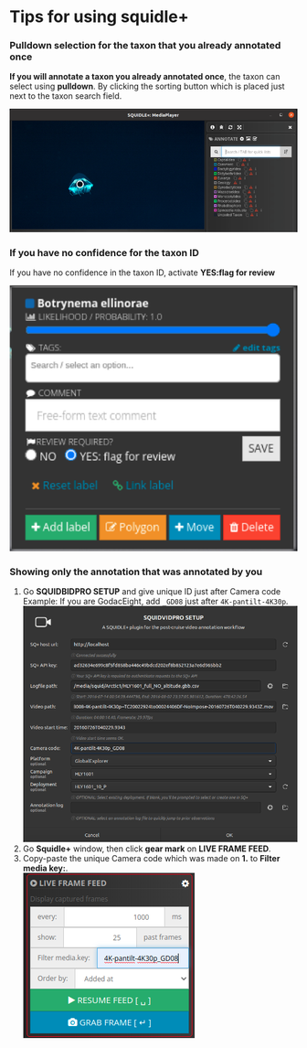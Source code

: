 # Tips for using squidle+

### Pulldown selection for the taxon that you already annotated once

**If you will annotate a taxon you already annotated once**, the taxon can select using **pulldown**. By clicking the sorting button which is placed just next to the taxon search field.

![tips_pulldown](../images/tips_pulldown_sp.gif)

### If you have no confidence for the taxon ID

If you have no confidence in the taxon ID, activate **YES:flag for review**

![tips_pulldown](../images/tips_flag_for_review.png)

### Showing only the annotation that was annotated by you

1. Go **SQUIDBIDPRO SETUP** and give unique ID just after Camera code<br>
Example:
If you are GodacEight, add `_GD08` just after `4K-pantilt-4K30p`.
![ttips_filter_annotation](../images/tips_filter_annotation_1.png)
1. Go **Squidle+** window, then click **gear mark** on **LIVE FRAME FEED**.
1. Copy-paste the unique Camera code which was made on **1.** to **Filter media key:**.<br>
![ttips_filter_annotation](../images/tips_filter_annotation_2.png)
